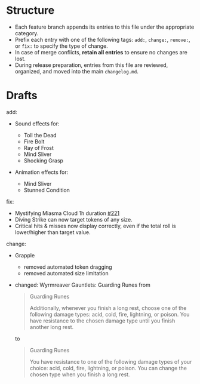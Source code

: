 # Structure
- Each feature branch appends its entries to this file under the appropriate category.
- Prefix each entry with one of the following tags: `add:`, `change:`, `remove:`, or `fix:` to specify the type of change.
- In case of merge conflicts, **retain all entries** to ensure no changes are lost.
- During release preparation, entries from this file are reviewed, organized, and moved into the main `changelog.md`.
# Drafts
add: 
- Sound effects for:
    - Toll the Dead
    - Fire Bolt
    - Ray of Frost
    - Mind Sliver
    - Shocking Grasp

- Animation effects for:
    - Mind Sliver
    - Stunned Condition

fix: 
- Mystifying Miasma Cloud 1h duration [#221](https://github.com/Belodri/talia-custom/issues/221)
- Diving Strike can now target tokens of any size.
- Critical hits & misses now display correctly, even if the total roll is lower/higher than target value.

change:
- Grapple
    - removed automated token dragging
    - removed automated size limitation

- changed: Wyrmreaver Gauntlets: Guarding Runes
    from
    > Guarding Runes
    > 
    > Additionally, whenever you finish a long rest, choose one of the following damage types: acid, cold, fire, lightning, or poison. You have resistance to the chosen damage type until you finish another long rest.

    to
    > Guarding Runes
    > 
    > You have resistance to one of the following damage types of your choice: acid, cold, fire, lightning, or poison. You can change the chosen type when you finish a long rest.